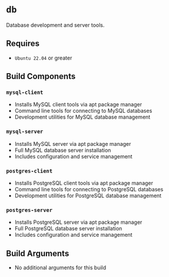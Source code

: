# `db`
Database development and server tools.

## Requires
* `Ubuntu 22.04` or greater

## Build Components

### `mysql-client`
* Installs MySQL client tools via apt package manager
* Command line tools for connecting to MySQL databases
* Development utilities for MySQL database management

### `mysql-server`
* Installs MySQL server via apt package manager
* Full MySQL database server installation
* Includes configuration and service management

### `postgres-client`
* Installs PostgreSQL client tools via apt package manager
* Command line tools for connecting to PostgreSQL databases
* Development utilities for PostgreSQL database management

### `postgres-server`
* Installs PostgreSQL server via apt package manager
* Full PostgreSQL database server installation
* Includes configuration and service management

## Build Arguments
* No additional arguments for this build 
